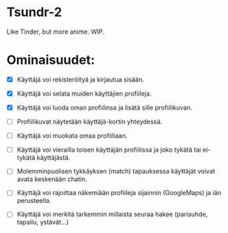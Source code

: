 # Tsundr-2
Like Tinder, but more anime. WIP.

# Ominaisuudet:

- [x] Käyttäjä voi rekisteröityä ja kirjautua sisään.
- [x] Käyttäjä voi selata muiden käyttäjien profiileja.
- [x] Käyttäjä voi luoda oman profiilinsa ja lisätä sille profiilikuvan.
- [ ] Profiilikuvat näytetään käyttäjä-kortin yhteydessä.
- [ ] Käyttäjä voi muokata omaa profiiliaan.
- [ ] Käyttäjä voi vierailla toisen käyttäjän profiilissa ja joko tykätä tai ei-tykätä käyttäjästä. 
- [ ] Molemminpuolisen tykkäyksen (match) tapauksessa käyttäjät voivat avata keskenään chatin.
- [ ] Käyttäjä voi rajoittaa näkemiään profiileja sijainnin (GoogleMaps) ja iän perusteella.
- [ ] Käyttäjä voi merkitä tarkemmin millaista seuraa hakee (parisuhde, tapailu, ystävät...)


